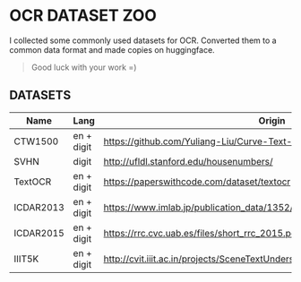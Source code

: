 # OCR DATASET ZOO

I collected some commonly used datasets for OCR. Converted them to a common data format and made copies on huggingface.

> Good luck with your work =)

## DATASETS

| Name      | Lang       | Origin                                                                       | Folder                   | Huggingface                                                                        |
| --------- | ---------- | ---------------------------------------------------------------------------- | ------------------------ | ---------------------------------------------------------------------------------- |
| CTW1500   | en + digit | https://github.com/Yuliang-Liu/Curve-Text-Detector                           | [CTW1500](./CTW1500)     | [MiXaiLL76/CTW1500_OCR](https://huggingface.co/datasets/MiXaiLL76/CTW1500_OCR)     |
| SVHN      | digit      | http://ufldl.stanford.edu/housenumbers/                                      | [SVHN](./SVHN)           | [MiXaiLL76/SVHN_OCR](https://huggingface.co/datasets/MiXaiLL76/SVHN_OCR)           |
| TextOCR   | en + digit | https://paperswithcode.com/dataset/textocr                                   | [TextOCR](./TextOCR)     | [MiXaiLL76/TextOCR_OCR](https://huggingface.co/datasets/MiXaiLL76/TextOCR_OCR)     |
| ICDAR2013 | en + digit | https://www.imlab.jp/publication_data/1352/icdar_competition_report.pdf      | [ICDAR2013](./ICDAR2013) | [MiXaiLL76/ICDAR2013_OCR](https://huggingface.co/datasets/MiXaiLL76/ICDAR2013_OCR) |
| ICDAR2015 | en + digit | https://rrc.cvc.uab.es/files/short_rrc_2015.pdf                              | [ICDAR2015](./ICDAR2015) | [MiXaiLL76/ICDAR2015_OCR](https://huggingface.co/datasets/MiXaiLL76/ICDAR2015_OCR) |
| IIIT5K    | en + digit | http://cvit.iiit.ac.in/projects/SceneTextUnderstanding/Home/mishraBMVC12.pdf | [IIIT5K](./IIIT5K)       | [MiXaiLL76/IIIT5K_OCR](https://huggingface.co/datasets/MiXaiLL76/IIIT5K_OCR)       |
